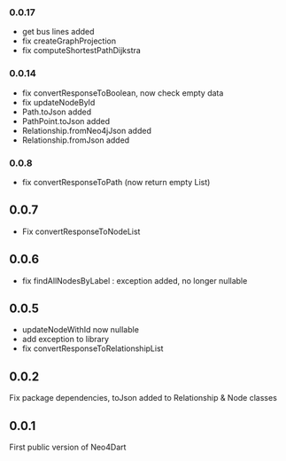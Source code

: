 ### 0.0.17

- get bus lines added
- fix createGraphProjection
- fix computeShortestPathDijkstra

### 0.0.14

- fix convertResponseToBoolean, now check empty data
- fix updateNodeById
- Path.toJson added
- PathPoint.toJson added
- Relationship.fromNeo4jJson added
- Relationship.fromJson added

### 0.0.8
- fix convertResponseToPath (now return empty List)

## 0.0.7
- Fix convertResponseToNodeList

## 0.0.6
- fix findAllNodesByLabel : exception added, no longer nullable

## 0.0.5
- updateNodeWithId now nullable
- add exception to library
- fix convertResponseToRelationshipList

## 0.0.2
Fix package dependencies, toJson added to Relationship & Node classes

## 0.0.1
First public version of Neo4Dart